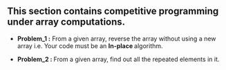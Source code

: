 ## This section contains competitive programming under array computations.

* <b>Problem_1 :</b> From a given array, reverse the array without using a new array i.e. Your code must be an <b> In-place </b> algorithm.

* <b>Problem_2 : </b> From a given array, find out all the repeated elements in it.
